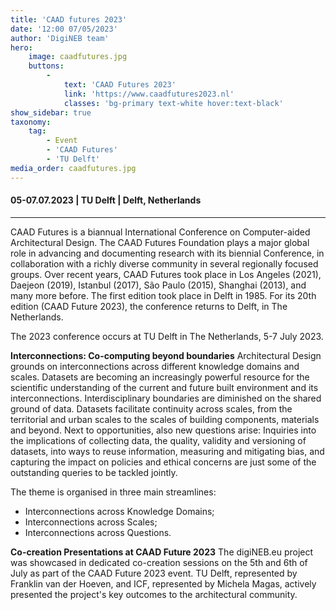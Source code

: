 ```yaml
---
title: 'CAAD futures 2023'
date: '12:00 07/05/2023'
author: 'DigiNEB team'
hero:
    image: caadfutures.jpg
    buttons:
        -
            text: 'CAAD Futures 2023'
            link: 'https://www.caadfutures2023.nl'
            classes: 'bg-primary text-white hover:text-black'
show_sidebar: true
taxonomy:
    tag:
        - Event
        - 'CAAD Futures'
        - 'TU Delft'
media_order: caadfutures.jpg
---
```


#### 05-07.07.2023 | TU Delft | Delft, Netherlands
***
CAAD Futures is a biannual International Conference on Computer-aided Architectural Design. The CAAD Futures Foundation plays a major global role in advancing and documenting research with its biennial Conference, in collaboration with a richly diverse community in several regionally focused groups. Over recent years, CAAD Futures took place in Los Angeles (2021), Daejeon (2019), Istanbul (2017), São Paulo (2015), Shanghai (2013), and many more before. The first edition took place in Delft in 1985. For its 20th edition (CAAD Future 2023), the conference returns to Delft, in The Netherlands.

The 2023 conference occurs at TU Delft in The Netherlands, 5-7 July 2023.

**Interconnections: Co-computing beyond boundaries**
Architectural Design grounds on interconnections across different knowledge domains and scales. Datasets are becoming an increasingly powerful resource for the scientific understanding of the current and future built environment and its interconnections. Interdisciplinary boundaries are diminished on the shared ground of data. Datasets facilitate continuity across scales, from the territorial and urban scales to the scales of building components, materials and beyond. Next to opportunities, also new questions arise: Inquiries into the implications of collecting data, the quality, validity and versioning of datasets, into ways to reuse information, measuring and mitigating bias, and capturing the impact on policies and ethical concerns are just some of the outstanding queries to be tackled jointly.

The theme is organised in three main streamlines:

* Interconnections across Knowledge Domains;
* Interconnections across Scales;
* Interconnections across Questions.

**Co-creation Presentations at CAAD Future 2023**
The digiNEB.eu project was showcased in dedicated co-creation sessions on the 5th and 6th of July as part of the CAAD Future 2023 event. TU Delft, represented by Franklin van der Hoeven, and ICF, represented by Michela Magas, actively presented the project's key outcomes to the architectural community.